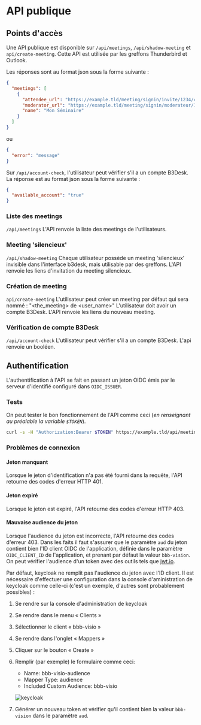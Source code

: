 # API publique

## Points d'accès

Une API publique est disponible sur `/api/meetings`, `/api/shadow-meeting` et `api/create-meeting`. Cette API est utilisée par les greffons Thunderbird et Outlook.

Les réponses sont au format json sous la forme suivante :

```json
{
  "meetings": [
    {
      "attendee_url": "https://example.tld/meeting/signin/invite/1234/creator/5678/hash/27955e8c3a16ecadbb3cf61df7806a04ce6fd18c",
      "moderator_url": "https://example.tld/meeting/signin/moderateur/1234/creator/5678/hash/3e73643801d5013d389f8fc610e258aba38e597d",
      "name": "Mon Séminaire"
    }
  ]
}
```

ou

```json
{
  "error": "message"
}
```

Sur `/api/account-check`, l'utilisateur peut vérifier s'il a un compte B3Desk. La réponse est au format json sous la forme suivante :

```json
{
  "available_account": "true"
}
```

### Liste des meetings
`/api/meetings`
L'API renvoie la liste des meetings de l'utilisateurs.

### Meeting 'silencieux'
`/api/shadow-meeting`
Chaque utilisateur possède un meeting 'silencieux' invisible dans l'interface b3desk, mais utilisable par des greffons.
L'API renvoie les liens d'invitation du meeting silencieux.

### Création de meeting
`api/create-meeting`
L'utilisateur peut créer un meeting par défaut qui sera nommé : "<the_meeting> de <user_name>"
L'utilisateur doit avoir un compte B3Desk.
L'API renvoie les liens du nouveau meeting.

### Vérification de compte B3Desk
`/api/account-check`
L'utilisateur peut vérifier s'il a un compte B3Desk.
L'api renvoie un booléen.

## Authentification

L'authentification à l'API se fait en passant un jeton OIDC émis par le serveur d'identifié configuré dans `OIDC_ISSUER`.

### Tests

On peut tester le bon fonctionnement de l'API comme ceci (*en renseignant au préalable la variable `$TOKEN`*).

```bash
curl -s -H "Authorization:Bearer $TOKEN" https://example.tld/api/meetings
```

### Problèmes de connexion

#### Jeton manquant

Lorsque le jeton d'identification n'a pas été fourni dans la requête, l'API retourne des codes d'erreur HTTP 401.

#### Jeton expiré

Lorsque le jeton est expiré, l'API retourne des codes d'erreur HTTP 403.

#### Mauvaise audience du jeton

Lorsque l'audience du jeton est incorrecte, l'API retourne des codes d'erreur 403.
Dans les faits il faut s'assurer que le paramètre `aud` du jeton contient bien l'ID client OIDC de l'application, définie dans le paramètre `OIDC_CLIENT_ID` de l'application, et prenant par défaut la valeur `bbb-vision`.
On peut vérifier l'audience d'un token avec des outils tels que [jwt.io](https://jwt.io).

Par défaut, keycloak ne remplit pas l'audience du jeton avec l'ID client.
Il est nécessaire d'effectuer une configuration dans la console d'aministration de keycloak comme celle-ci (c'est un exemple, d'autres sont probablement possibles) :

1. Se rendre sur la console d'administration de keycloak
2. Se rendre dans le menu « Clients »
3. Sélectionner le client « bbb-visio »
4. Se rendre dans l'onglet « Mappers »
5. Cliquer sur le bouton « Create »
6. Remplir (par exemple) le formulaire comme ceci:
   - Name: bbb-visio-audience
   - Mapper Type: audience
   - Included Custom Audience: bbb-visio

   ![keycloak](../_static/keycloak-audience.png)
7. Générer un nouveau token et vérifier qu'il contient bien la valeur `bbb-vision` dans le paramètre `aud`.
